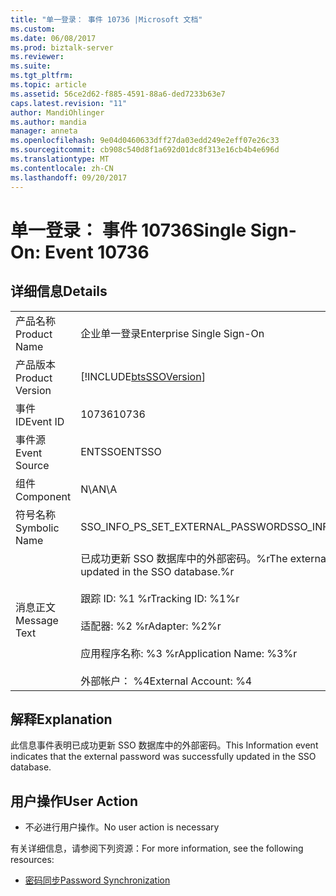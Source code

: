 ```yaml
---
title: "单一登录： 事件 10736 |Microsoft 文档"
ms.custom: 
ms.date: 06/08/2017
ms.prod: biztalk-server
ms.reviewer: 
ms.suite: 
ms.tgt_pltfrm: 
ms.topic: article
ms.assetid: 56ce2d62-f885-4591-88a6-ded7233b63e7
caps.latest.revision: "11"
author: MandiOhlinger
ms.author: mandia
manager: anneta
ms.openlocfilehash: 9e04d0460633dff27da03edd249e2eff07e26c33
ms.sourcegitcommit: cb908c540d8f1a692d01dc8f313e16cb4b4e696d
ms.translationtype: MT
ms.contentlocale: zh-CN
ms.lasthandoff: 09/20/2017
---
```

# <a name="single-sign-on-event-10736"></a><span data-ttu-id="1d128-102">单一登录： 事件 10736</span><span class="sxs-lookup"><span data-stu-id="1d128-102">Single Sign-On: Event 10736</span></span>
## <a name="details"></a><span data-ttu-id="1d128-103">详细信息</span><span class="sxs-lookup"><span data-stu-id="1d128-103">Details</span></span>  
  
|||  
|-|-|  
|<span data-ttu-id="1d128-104">产品名称</span><span class="sxs-lookup"><span data-stu-id="1d128-104">Product Name</span></span>|<span data-ttu-id="1d128-105">企业单一登录</span><span class="sxs-lookup"><span data-stu-id="1d128-105">Enterprise Single Sign-On</span></span>|  
|<span data-ttu-id="1d128-106">产品版本</span><span class="sxs-lookup"><span data-stu-id="1d128-106">Product Version</span></span>|[!INCLUDE[btsSSOVersion](../includes/btsssoversion-md.md)]|  
|<span data-ttu-id="1d128-107">事件 ID</span><span class="sxs-lookup"><span data-stu-id="1d128-107">Event ID</span></span>|<span data-ttu-id="1d128-108">10736</span><span class="sxs-lookup"><span data-stu-id="1d128-108">10736</span></span>|  
|<span data-ttu-id="1d128-109">事件源</span><span class="sxs-lookup"><span data-stu-id="1d128-109">Event Source</span></span>|<span data-ttu-id="1d128-110">ENTSSO</span><span class="sxs-lookup"><span data-stu-id="1d128-110">ENTSSO</span></span>|  
|<span data-ttu-id="1d128-111">组件</span><span class="sxs-lookup"><span data-stu-id="1d128-111">Component</span></span>|<span data-ttu-id="1d128-112">N\A</span><span class="sxs-lookup"><span data-stu-id="1d128-112">N\A</span></span>|  
|<span data-ttu-id="1d128-113">符号名称</span><span class="sxs-lookup"><span data-stu-id="1d128-113">Symbolic Name</span></span>|<span data-ttu-id="1d128-114">SSO_INFO_PS_SET_EXTERNAL_PASSWORD</span><span class="sxs-lookup"><span data-stu-id="1d128-114">SSO_INFO_PS_SET_EXTERNAL_PASSWORD</span></span>|  
|<span data-ttu-id="1d128-115">消息正文</span><span class="sxs-lookup"><span data-stu-id="1d128-115">Message Text</span></span>|<span data-ttu-id="1d128-116">已成功更新 SSO 数据库中的外部密码。%r</span><span class="sxs-lookup"><span data-stu-id="1d128-116">The external password was successfully updated in the SSO database.%r</span></span><br /><br /> <span data-ttu-id="1d128-117">跟踪 ID: %1 %r</span><span class="sxs-lookup"><span data-stu-id="1d128-117">Tracking ID: %1%r</span></span><br /><br /> <span data-ttu-id="1d128-118">适配器: %2 %r</span><span class="sxs-lookup"><span data-stu-id="1d128-118">Adapter: %2%r</span></span><br /><br /> <span data-ttu-id="1d128-119">应用程序名称: %3 %r</span><span class="sxs-lookup"><span data-stu-id="1d128-119">Application Name: %3%r</span></span><br /><br /> <span data-ttu-id="1d128-120">外部帐户： %4</span><span class="sxs-lookup"><span data-stu-id="1d128-120">External Account: %4</span></span>|  
  
## <a name="explanation"></a><span data-ttu-id="1d128-121">解释</span><span class="sxs-lookup"><span data-stu-id="1d128-121">Explanation</span></span>  
 <span data-ttu-id="1d128-122">此信息事件表明已成功更新 SSO 数据库中的外部密码。</span><span class="sxs-lookup"><span data-stu-id="1d128-122">This Information event indicates that the external password was successfully updated in the SSO database.</span></span>  
  
## <a name="user-action"></a><span data-ttu-id="1d128-123">用户操作</span><span class="sxs-lookup"><span data-stu-id="1d128-123">User Action</span></span>  
  
-   <span data-ttu-id="1d128-124">不必进行用户操作。</span><span class="sxs-lookup"><span data-stu-id="1d128-124">No user action is necessary</span></span>  
  
 <span data-ttu-id="1d128-125">有关详细信息，请参阅下列资源：</span><span class="sxs-lookup"><span data-stu-id="1d128-125">For more information, see the following resources:</span></span>  
  
-   [<span data-ttu-id="1d128-126">密码同步</span><span class="sxs-lookup"><span data-stu-id="1d128-126">Password Synchronization</span></span>](../core/password-synchronization2.md)